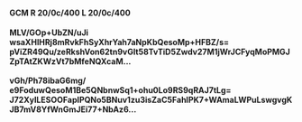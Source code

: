 #### GCM R 20/0c/400 L 20/0c/400
**MLV/GOp+UbZN/uJi**<br/>**wsaXHlHRj8mRvkFhSyXhrYah7aNpKbQesoMp+HFBZ/s=**<br/>**pViZR49Qu/zeRkshVon62tn9vGIt58TvTiD5Zwdv27M1jWrJCFyqMoPMGJZpTAtZKWzVt7bMfeNQXcaM...**<br/><br/>
**vGh/Ph78ibaG6mg/**<br/>**e9FoduwQesoM1Be5QNbnwSq1+ohu0Lo9RS9qRAJ7tLg=**<br/>**J72XyILESOOFapIPQNo5BNuv1zu3isZaC5FahlPK7+WAmaLWPuLswgvgKJB7mV8YfWnGmJEi77+NbAz6...**